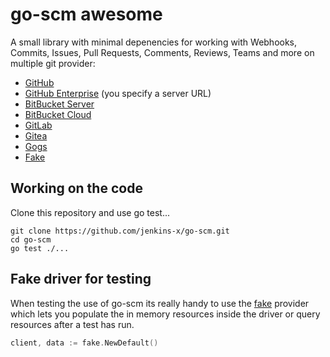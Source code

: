 # go-scm awesome

A small library with minimal depenencies for working with Webhooks, Commits, Issues, Pull Requests, Comments, Reviews, Teams and more on multiple git provider:

* [GitHub](https://github.com/jenkins-x/go-scm/blob/master/scm/driver/github/github.go#L46)
* [GitHub Enterprise](https://github.com/jenkins-x/go-scm/blob/master/scm/driver/github/github.go#L19) (you specify a server URL)
* [BitBucket Server](https://github.com/jenkins-x/go-scm/blob/master/scm/driver/stash/stash.go#L24)
* [BitBucket Cloud](https://github.com/jenkins-x/go-scm/blob/master/scm/driver/bitbucket/bitbucket.go#L20)
* [GitLab](https://github.com/jenkins-x/go-scm/blob/master/scm/driver/gitlab/gitlab.go#L19)
* [Gitea](https://github.com/jenkins-x/go-scm/blob/master/scm/driver/gitea/gitea.go#L22)
* [Gogs](https://github.com/jenkins-x/go-scm/blob/master/scm/driver/gogs/gogs.go#L22)
* [Fake](https://github.com/jenkins-x/go-scm/blob/master/scm/driver/fake/fake.go)

## Working on the code

Clone this repository and use go test...

``` 
git clone https://github.com/jenkins-x/go-scm.git
cd go-scm
go test ./...
```

## Fake driver for testing

When testing the use of go-scm its really handy to use the [fake](https://github.com/jenkins-x/go-scm/blob/master/scm/driver/fake/fake.go) provider which lets you populate the in memory resources inside the driver or query resources after a test has run.

```go 
client, data := fake.NewDefault()
```    
